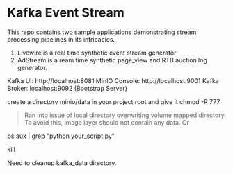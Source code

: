# Kafka Event Stream
This repo contains two sample applications demonstrating stream processing pipelines in its intricacies. 
1. Livewire is a real time synthetic event stream generator
2. AdStream is a ream time synthetic page_view and RTB auction log generator. 


Kafka UI: http://localhost:8081
MinIO Console: http://localhost:9001
Kafka Broker: localhost:9092 (Bootstrap Server)


create a directory minio/data in your project root and give it chmod -R 777 



> Ran into issue of local directory overwriting volume mapped directory. 
To avoid this, image layer should not contain any data. 
Or 



ps aux | grep "python your_script.py"

kill <PID>

Need to cleanup kafka_data directory. 



